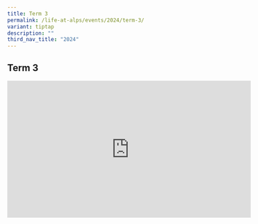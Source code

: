 ```yaml
---
title: Term 3
permalink: /life-at-alps/events/2024/term-3/
variant: tiptap
description: ""
third_nav_title: "2024"
---
```

<h2>Term 3</h2>
<p></p>
<div class="iframe-wrapper">
<iframe height="315" width="560" allowfullscreen="true" frameborder="0" src="https://www.youtube.com/embed/qtNzHLyNqTk?si=EkMU9whZ5j_cODCo"></iframe>
</div>
<p></p>